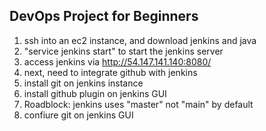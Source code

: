 ## DevOps Project for Beginners   

1. ssh into an ec2 instance, and download jenkins and java
2. "service jenkins start" to start the jenkins server
3. access jenkins via http://54.147.141.140:8080/
4. next, need to integrate github with jenkins
5. install git on jenkins instance
6. install github plugin on jenkins GUI
7. Roadblock: jenkins uses "master" not "main" by default
8. confiure git on jenkins GUI
